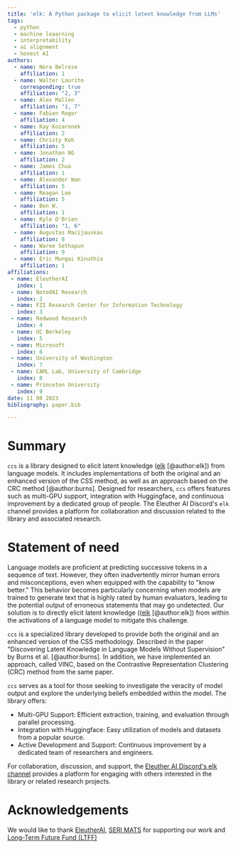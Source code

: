 ```yaml
---
title: 'elk: A Python package to elicit latent knowledge from LLMs'
tags:
  - python
  - machine leaarning
  - interpretability
  - ai alignment
  - honest AI
authors:
  - name: Nora Belrose
    affiliation: 1 
  - name: Walter Laurito
    corresponding: true
    affiliation: "2, 3"
  - name: Alex Mallen
    affiliation: "1, 7"
  - name: Fabien Roger
    affiliation: 4
  - name: Kay Kozaronek
    affiliation: 2
  - name: Christy Koh
    affiliation: 5
  - name: Jonathan NG
    affiliation: 2
  - name: James Chua
    affiliation: 1
  - name: Alexander Wan
    affiliation: 5
  - name: Reagan Lee
    affiliation: 5
  - name: Ben W.
    affiliation: 1
  - name: Kyle O'Brien
    affiliation: "1, 6"
  - name: Augustas Macijauskas
    affiliation: 8
  - name: Waree Sethapun
    affiliation: 9
  - name: Eric Mungai Kinuthia
    affiliation: 1
affiliations:
 - name: EleutherAI
   index: 1
 - name: NotodAI Research
   index: 2
 - name: FZI Research Center for Information Technology
   index: 3
 - name: Redwood Research
   index: 4
 - name: UC Berkeley
   index: 5
 - name: Microsoft
   index: 6
 - name: University of Washington
   index: 7
 - name: CAML Lab, University of Cambridge
   index: 8
 - name: Princeton University
   index: 9
date: 11 08 2023
bibliography: paper.bib

---
```


# Summary

`ccs` is a library designed to elicit latent knowledge ([elk](`https://docs.google.com/document/d/1WwsnJQstPq91_Yh-Ch2XRL8H_EpsnjrC1dwZXR37PC8/`) [@author:elk]) from language models. It includes implementations of both the original and an enhanced version of the CSS method, as well as an approach based on the CRC method [@author:burns]. Designed for researchers, `ccs` offers features such as multi-GPU support, integration with Huggingface, and continuous improvement by a dedicated group of people. The Eleuther AI Discord's `elk` channel provides a platform for collaboration and discussion related to the library and associated research.

# Statement of need

Language models are proficient at predicting successive tokens in a sequence of text. However, they often inadvertently mirror human errors and misconceptions, even when equipped with the capability to "know better." This behavior becomes particularly concerning when models are trained to generate text that is highly rated by human evaluators, leading to the potential output of erroneous statements that may go undetected. Our solution is to directly elicit latent knowledge (([elk](`https://docs.google.com/document/d/1WwsnJQstPq91_Yh-Ch2XRL8H_EpsnjrC1dwZXR37PC8/edit`) [@author:elk]) from within the activations of a language model to mitigate this challenge.

`ccs` is a specialized library developed to provide both the original and an enhanced version of the CSS methodology. Described in the paper "Discovering Latent Knowledge in Language Models Without Supervision" by Burns et al. [@author:burns]. In addition, we have implemented an approach, called VINC, based on the Contrastive Representation Clustering (CRC) method from the same paper.

`ccs` serves as a tool for those seeking to investigate the veracity of model output and explore the underlying beliefs embedded within the model. The library offers:

- Multi-GPU Support: Efficient extraction, training, and evaluation through parallel processing.
- Integration with Huggingface: Easy utilization of models and datasets from a popular source.
- Active Development and Support: Continuous improvement by a dedicated team of researchers and engineers.

For collaboration, discussion, and support, the [Eleuther AI Discord's elk channel](https://discord.com/channels/729741769192767510/1070194752785489991) provides a platform for engaging with others interested in the library or related research projects.

# Acknowledgements
We would like to thank [EleutherAI](https://www.eleuther.ai/), [SERI MATS](https://www.serimats.org/) for supporting our work and [Long-Term Future Fund (LTFF)](https://funds.effectivealtruism.org/funds/far-future)

